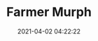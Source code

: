 ---
title: Farmer Murph
link: https://www.farmermurph.com/
image:
- /images/farmer-murph-home.jpg 
- /images/farmer-murph-kits.jpg
- /images/farmer-murph-seeds.jpg
- /images/farmer-murph-about.jpg
- /images/farmer-murph-merch.jpg
tags: Jekyll
tech:
- Web development
- E-Commerce
- UX
- SEO
date: '2021-04-02 04:22:22'
description: |-
  Although I love creating great web experiences, Farmer Murph has the best job in the world: Gardening and spreading his hobby all over California like a west coast Johnny Appleseed. The mission here was fairly straightforward: Create a website for Farmer Murph to sell his wares. I used my Jekyll template and integrated it with SnipCart's e-commerce tool that allowed him to easily manage content. Everything you see on the site can be edited by Farmer Murph in case he needs to transplant or propagate.
published: true  
---